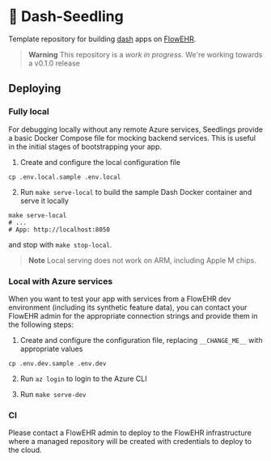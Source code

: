 # 🌱 Dash-Seedling

Template repository for building [dash](https://dash.plotly.com/) apps on [FlowEHR](https://github.com/UCLH-Foundry/FlowEHR).

> **Warning**
> This repository is a _work in progress_. We're working towards a v0.1.0 release


## Deploying

### Fully local

For debugging locally without any remote Azure services, Seedlings provide a basic Docker Compose file for mocking backend services. This is useful in the initial stages of bootstrapping your app.

1. Create and configure the local configuration file
```
cp .env.local.sample .env.local
```

2. Run `make serve-local` to build the sample Dash Docker container and serve it locally

```
make serve-local
# ...
# App: http://localhost:8050
```

and stop with `make stop-local`.

> **Note**
> Local serving does not work on ARM, including Apple M chips.

### Local with Azure services

When you want to test your app with services from a FlowEHR dev environment (including its synthetic feature data), you can contact your FlowEHR admin for the appropriate connection strings and provide them in the following steps:

1. Create and configure the configuration file, replacing `__CHANGE_ME__` with appropriate values
```
cp .env.dev.sample .env.dev
```

2. Run `az login` to login to the Azure CLI

3. Run `make serve-dev`

### CI

Please contact a FlowEHR admin to deploy to the FlowEHR infrastructure where a 
managed repository will be created with credentials to deploy to the cloud.
